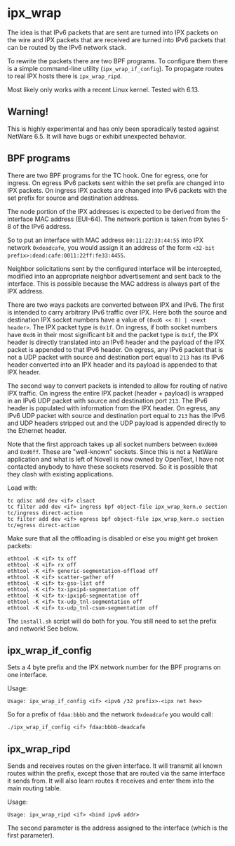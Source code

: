 # ipx_wrap

The idea is that IPv6 packets that are sent are turned into IPX packets on the
wire and IPX packets that are received are turned into IPv6 packets that can be
routed by the IPv6 network stack.

To rewrite the packets there are two BPF programs. To configure them there is a
simple command-line utility (`ipx_wrap_if_config`). To propagate routes to real
IPX hosts there is `ipx_wrap_ripd`.

Most likely only works with a recent Linux kernel. Tested with 6.13.

## Warning!

This is highly experimental and has only been sporadically tested against
NetWare 6.5. It will have bugs or exhibit unexpected behavior.

## BPF programs

There are two BPF programs for the TC hook. One for egress, one for ingress.
On egress IPv6 packets sent within the set prefix are changed into IPX packets.
On ingress IPX packets are changed into IPv6 packets with the set prefix for
source and destination address.

The node portion of the IPX addresses is expected to be derived from the
interface MAC address (EUI-64). The network portion is taken from bytes 5-8 of
the IPv6 address.

So to put an interface with MAC address `00:11:22:33:44:55` into IPX network
`0xdeadcafe`, you would assign it an address of the form `<32-bit prefix>:dead:cafe:0011:22ff:fe33:4455`.

Neighbor solicitations sent by the configured interface will be intercepted,
modified into an appropriate neighbor advertisement and sent back to the
interface. This is possible because the MAC address is always part of the IPX
address.

There are two ways packets are converted between IPX and IPv6. The first is
intended to carry arbitrary IPv6 traffic over IPX. Here both the source and
destination IPX socket numbers have a value of `(0xd6 << 8) | <next header>`.
The IPX packet type is `0x1f`. On ingress, if both socket numbers have `0xd6`
in their most significant bit and the packet type is `0x1f`, the IPX header is
directly translated into an IPv6 header and the payload of the IPX packet is
appended to that IPv6 header. On egress, any IPv6 packet that is not a UDP
packet with source and destination port equal to `213` has its IPv6 header
converted into an IPX header and its payload is appended to that IPX header.

The second way to convert packets is intended to allow for routing of native
IPX traffic. On ingress the entire IPX packet (header + payload) is wrapped in
an IPv6 UDP packet with source and destination port `213`. The IPv6 header is
populated with information from the IPX header. On egress, any IPv6 UDP packet
with source and destination port equal to `213` has the IPv6 and UDP headers
stripped out and the UDP payload is appended directly to the Ethernet header.

Note that the first approach takes up all socket numbers between `0xd600` and
`0xd6ff`. These are "well-known" sockets. Since this is not a NetWare
application and what is left of Novell is now owned by OpenText, I have not
contacted anybody to have these sockets reserved. So it is possible that they
clash with existing applications.

Load with:
```
tc qdisc add dev <if> clsact
tc filter add dev <if> ingress bpf object-file ipx_wrap_kern.o section tc/ingress direct-action
tc filter add dev <if> egress bpf object-file ipx_wrap_kern.o section tc/egress direct-action
```

Make sure that all the offloading is disabled or else you might get broken
packets:
```
ethtool -K <if> tx off
ethtool -K <if> rx off
ethtool -K <if> generic-segmentation-offload off
ethtool -K <if> scatter-gather off
ethtool -K <if> tx-gso-list off
ethtool -K <if> tx-ipxip4-segmentation off
ethtool -K <if> tx-ipxip6-segmentation off
ethtool -K <if> tx-udp_tnl-segmentation off
ethtool -K <if> tx-udp_tnl-csum-segmentation off
```

The `install.sh` script will do both for you.
You still need to set the prefix and network! See below.

## ipx_wrap_if_config

Sets a 4 byte prefix and the IPX network number for the BPF programs on one
interface.

Usage:
```
Usage: ipx_wrap_if_config <if> <ipv6 /32 prefix>-<ipx net hex>
```

So for a prefix of `fdaa:bbbb` and the network `0xdeadcafe` you would call:
```
./ipx_wrap_if_config <if> fdaa:bbbb-deadcafe
```

## ipx_wrap_ripd

Sends and receives routes on the given interface. It will transmit all known
routes within the prefix, except those that are routed via the same interface
it sends from. It will also learn routes it receives and enter them into the
main routing table.

Usage:
```
Usage: ipx_wrap_ripd <if> <bind ipv6 addr>
```

The second parameter is the address assigned to the interface (which is the
first parameter).
